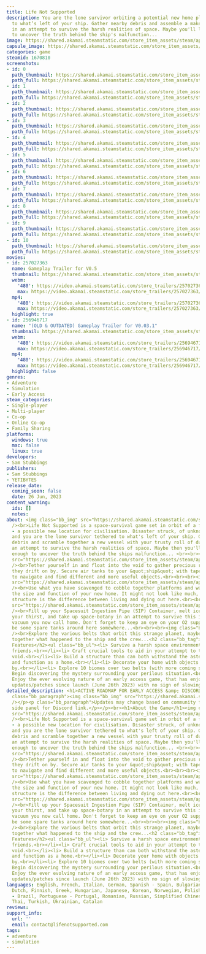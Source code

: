 ```yaml
---
title: Life Not Supported
description: You are the lone survivor orbiting a potential new home planet, tethered
  to what’s left of your ship. Gather nearby debris and assemble a make-shift vessel
  in an attempt to survive the harsh realities of space. Maybe you'll live long enough
  to uncover the truth behind the ship's malfunction...
image: https://shared.akamai.steamstatic.com/store_item_assets/steam/apps/1670810/header.jpg?t=1733224422
capsule_image: https://shared.akamai.steamstatic.com/store_item_assets/steam/apps/1670810/capsule_231x87.jpg?t=1733224422
categories: game
steamid: 1670810
screenshots:
- id: 0
  path_thumbnail: https://shared.akamai.steamstatic.com/store_item_assets/steam/apps/1670810/ss_5ad2b01c4522d724b3005f4c33134025248f4c33.600x338.jpg?t=1733224422
  path_full: https://shared.akamai.steamstatic.com/store_item_assets/steam/apps/1670810/ss_5ad2b01c4522d724b3005f4c33134025248f4c33.1920x1080.jpg?t=1733224422
- id: 1
  path_thumbnail: https://shared.akamai.steamstatic.com/store_item_assets/steam/apps/1670810/ss_c653abc9dd064689a4aa30567c4d6002dadeeb56.600x338.jpg?t=1733224422
  path_full: https://shared.akamai.steamstatic.com/store_item_assets/steam/apps/1670810/ss_c653abc9dd064689a4aa30567c4d6002dadeeb56.1920x1080.jpg?t=1733224422
- id: 2
  path_thumbnail: https://shared.akamai.steamstatic.com/store_item_assets/steam/apps/1670810/ss_b8c5d4fe175afc1b04190b40ff1c6c5b52d9454d.600x338.jpg?t=1733224422
  path_full: https://shared.akamai.steamstatic.com/store_item_assets/steam/apps/1670810/ss_b8c5d4fe175afc1b04190b40ff1c6c5b52d9454d.1920x1080.jpg?t=1733224422
- id: 3
  path_thumbnail: https://shared.akamai.steamstatic.com/store_item_assets/steam/apps/1670810/ss_87f6c5733ce10524188b3312a5fb88f4afc47a7c.600x338.jpg?t=1733224422
  path_full: https://shared.akamai.steamstatic.com/store_item_assets/steam/apps/1670810/ss_87f6c5733ce10524188b3312a5fb88f4afc47a7c.1920x1080.jpg?t=1733224422
- id: 4
  path_thumbnail: https://shared.akamai.steamstatic.com/store_item_assets/steam/apps/1670810/ss_3bbd724aa148496836f0b716baa1cbaa23c98e1a.600x338.jpg?t=1733224422
  path_full: https://shared.akamai.steamstatic.com/store_item_assets/steam/apps/1670810/ss_3bbd724aa148496836f0b716baa1cbaa23c98e1a.1920x1080.jpg?t=1733224422
- id: 5
  path_thumbnail: https://shared.akamai.steamstatic.com/store_item_assets/steam/apps/1670810/ss_438c4ab279444a8fd3e298a6f5a9c846df498327.600x338.jpg?t=1733224422
  path_full: https://shared.akamai.steamstatic.com/store_item_assets/steam/apps/1670810/ss_438c4ab279444a8fd3e298a6f5a9c846df498327.1920x1080.jpg?t=1733224422
- id: 6
  path_thumbnail: https://shared.akamai.steamstatic.com/store_item_assets/steam/apps/1670810/ss_390fcefa351a9380fc97292cbdaa41e8f0a8d44a.600x338.jpg?t=1733224422
  path_full: https://shared.akamai.steamstatic.com/store_item_assets/steam/apps/1670810/ss_390fcefa351a9380fc97292cbdaa41e8f0a8d44a.1920x1080.jpg?t=1733224422
- id: 7
  path_thumbnail: https://shared.akamai.steamstatic.com/store_item_assets/steam/apps/1670810/ss_be88506bc36d9819ceab1f7844f54350a405efd6.600x338.jpg?t=1733224422
  path_full: https://shared.akamai.steamstatic.com/store_item_assets/steam/apps/1670810/ss_be88506bc36d9819ceab1f7844f54350a405efd6.1920x1080.jpg?t=1733224422
- id: 8
  path_thumbnail: https://shared.akamai.steamstatic.com/store_item_assets/steam/apps/1670810/ss_6230c0e6ae51809826398bfb7c1f26fc3b03742b.600x338.jpg?t=1733224422
  path_full: https://shared.akamai.steamstatic.com/store_item_assets/steam/apps/1670810/ss_6230c0e6ae51809826398bfb7c1f26fc3b03742b.1920x1080.jpg?t=1733224422
- id: 9
  path_thumbnail: https://shared.akamai.steamstatic.com/store_item_assets/steam/apps/1670810/ss_2ca633bfa7516351b720f5f934dc993d12bbd68e.600x338.jpg?t=1733224422
  path_full: https://shared.akamai.steamstatic.com/store_item_assets/steam/apps/1670810/ss_2ca633bfa7516351b720f5f934dc993d12bbd68e.1920x1080.jpg?t=1733224422
- id: 10
  path_thumbnail: https://shared.akamai.steamstatic.com/store_item_assets/steam/apps/1670810/ss_33cc483658c1fe1b9b1955c331168d9cc46d6a60.600x338.jpg?t=1733224422
  path_full: https://shared.akamai.steamstatic.com/store_item_assets/steam/apps/1670810/ss_33cc483658c1fe1b9b1955c331168d9cc46d6a60.1920x1080.jpg?t=1733224422
movies:
- id: 257027363
  name: Gameplay Trailer for V0.5
  thumbnail: https://shared.akamai.steamstatic.com/store_item_assets/steam/apps/257027363/movie.293x165.jpg?t=1718357623
  webm:
    '480': https://video.akamai.steamstatic.com/store_trailers/257027363/movie480_vp9.webm?t=1718357623
    max: https://video.akamai.steamstatic.com/store_trailers/257027363/movie_max_vp9.webm?t=1718357623
  mp4:
    '480': https://video.akamai.steamstatic.com/store_trailers/257027363/movie480.mp4?t=1718357623
    max: https://video.akamai.steamstatic.com/store_trailers/257027363/movie_max.mp4?t=1718357623
  highlight: true
- id: 256946717
  name: "(OLD & OUTDATED) Gameplay Trailer for V0.03.1"
  thumbnail: https://shared.akamai.steamstatic.com/store_item_assets/steam/apps/256946717/movie.293x165.jpg?t=1717168616
  webm:
    '480': https://video.akamai.steamstatic.com/store_trailers/256946717/movie480_vp9.webm?t=1717168616
    max: https://video.akamai.steamstatic.com/store_trailers/256946717/movie_max_vp9.webm?t=1717168616
  mp4:
    '480': https://video.akamai.steamstatic.com/store_trailers/256946717/movie480.mp4?t=1717168616
    max: https://video.akamai.steamstatic.com/store_trailers/256946717/movie_max.mp4?t=1717168616
  highlight: false
genres:
- Adventure
- Simulation
- Early Access
steam_categories:
- Single-player
- Multi-player
- Co-op
- Online Co-op
- Family Sharing
platforms:
  windows: true
  mac: false
  linux: true
developers:
- Sam Stubbings
publishers:
- Sam Stubbings
- YETIBYTES
release_date:
  coming_soon: false
  date: 26 Jun, 2023
content_warning:
  ids: []
  notes:
about: <img class="bb_img" src="https://shared.akamai.steamstatic.com/store_item_assets/steam/apps/1670810/extras/whatis.png?t=1733224422"
  /><br>Life Not Supported is a space-survival game set in orbit of a far away planet
  - a possible new location for civilisation. Disaster struck, of unknown origin,
  and you are the lone survivor tethered to what's left of your ship. Gather nearby
  debris and scramble together a new vessel with your trusty roll of duct tape, in
  an attempt to survive the harsh realities of space. Maybe then you'll live long
  enough to uncover the truth behind the ships malfunction... <br><br><br><img class="bb_img"
  src="https://shared.akamai.steamstatic.com/store_item_assets/steam/apps/1670810/extras/new-Debris.png?t=1733224422"
  /><br>Tether yourself in and float into the void to gather precious resources as
  they drift on by. Secure air tanks to your &quot;ship&quot; with tape in an attempt
  to navigate and find different and more useful objects.<br><br><br><img class="bb_img"
  src="https://shared.akamai.steamstatic.com/store_item_assets/steam/apps/1670810/extras/new-build.png?t=1733224422"
  /><br>Use what you have scavenged to cobble together platforms and walls to improve
  the size and function of your new home. It might not look like much, but a solid
  structure is the difference between living and dying out here.<br><br><br><img class="bb_img"
  src="https://shared.akamai.steamstatic.com/store_item_assets/steam/apps/1670810/extras/new-survive.png?t=1733224422"
  /><br>Fill up your Spacesuit Ingestion Pipe (SIP) Container, melt ice to quench
  your thirst, and take up space-botany in an attempt to survive this inhospitable
  vacuum you now call home. Don't forget to keep an eye on your O2 supply, there should
  be some spare tanks around here somewhere...<br><br><br><img class="bb_img" src="https://shared.akamai.steamstatic.com/store_item_assets/steam/apps/1670810/extras/new-explore.png?t=1733224422"
  /><br>Explore the various belts that orbit this strange planet, maybe you can piece
  together what happened to the ship and the crew...<h2 class="bb_tag">List of Current
  Features</h2><ul class="bb_ul"><li> Survive a harsh space environment alone or with
  friends.<br></li><li> Craft crucial tools to aid in your attempt to take on the
  void.<br></li><li> Build a structure than can both withstand the asteroid showers
  and function as a home.<br></li><li> Decorate your home with objects you find floating
  by.<br></li><li> Explore 10 biomes over two belts (with more coming soon).<br></li><li>
  Begin discovering the mystery surrounding your perilous situation.<br></li><li>
  Enjoy the ever evolving nature of an early access game, that has enjoyed over 30
  updates/patches since launch (June 26th 2023) with no sign of slowing down!</li></ul>
detailed_description: <h1>ACTIVE ROADMAP FOR EARLY ACCESS &amp; DISCORD SERVER LINK</h1><p><p
  class="bb_paragraph"><img class="bb_img" src="https://shared.akamai.steamstatic.com/store_item_assets/steam/apps/1670810/extras/roadmap-december.png?t=1733224422"
  /></p><p class="bb_paragraph">Updates may change based on community feedback. See
  side panel for Discord link.</p></p><br><h1>About the Game</h1><img class="bb_img"
  src="https://shared.akamai.steamstatic.com/store_item_assets/steam/apps/1670810/extras/whatis.png?t=1733224422"
  /><br>Life Not Supported is a space-survival game set in orbit of a far away planet
  - a possible new location for civilisation. Disaster struck, of unknown origin,
  and you are the lone survivor tethered to what's left of your ship. Gather nearby
  debris and scramble together a new vessel with your trusty roll of duct tape, in
  an attempt to survive the harsh realities of space. Maybe then you'll live long
  enough to uncover the truth behind the ships malfunction... <br><br><br><img class="bb_img"
  src="https://shared.akamai.steamstatic.com/store_item_assets/steam/apps/1670810/extras/new-Debris.png?t=1733224422"
  /><br>Tether yourself in and float into the void to gather precious resources as
  they drift on by. Secure air tanks to your &quot;ship&quot; with tape in an attempt
  to navigate and find different and more useful objects.<br><br><br><img class="bb_img"
  src="https://shared.akamai.steamstatic.com/store_item_assets/steam/apps/1670810/extras/new-build.png?t=1733224422"
  /><br>Use what you have scavenged to cobble together platforms and walls to improve
  the size and function of your new home. It might not look like much, but a solid
  structure is the difference between living and dying out here.<br><br><br><img class="bb_img"
  src="https://shared.akamai.steamstatic.com/store_item_assets/steam/apps/1670810/extras/new-survive.png?t=1733224422"
  /><br>Fill up your Spacesuit Ingestion Pipe (SIP) Container, melt ice to quench
  your thirst, and take up space-botany in an attempt to survive this inhospitable
  vacuum you now call home. Don't forget to keep an eye on your O2 supply, there should
  be some spare tanks around here somewhere...<br><br><br><img class="bb_img" src="https://shared.akamai.steamstatic.com/store_item_assets/steam/apps/1670810/extras/new-explore.png?t=1733224422"
  /><br>Explore the various belts that orbit this strange planet, maybe you can piece
  together what happened to the ship and the crew...<h2 class="bb_tag">List of Current
  Features</h2><ul class="bb_ul"><li> Survive a harsh space environment alone or with
  friends.<br></li><li> Craft crucial tools to aid in your attempt to take on the
  void.<br></li><li> Build a structure than can both withstand the asteroid showers
  and function as a home.<br></li><li> Decorate your home with objects you find floating
  by.<br></li><li> Explore 10 biomes over two belts (with more coming soon).<br></li><li>
  Begin discovering the mystery surrounding your perilous situation.<br></li><li>
  Enjoy the ever evolving nature of an early access game, that has enjoyed over 30
  updates/patches since launch (June 26th 2023) with no sign of slowing down!</li></ul>
languages: English, French, Italian, German, Spanish - Spain, Bulgarian, Czech, Danish,
  Dutch, Finnish, Greek, Hungarian, Japanese, Korean, Norwegian, Polish, Portuguese
  - Brazil, Portuguese - Portugal, Romanian, Russian, Simplified Chinese, Swedish,
  Thai, Turkish, Ukrainian, Catalan
reviews:
support_info:
  url: ''
  email: contact@lifenotsupported.com
tags:
- adventure
- simulation
---
```


